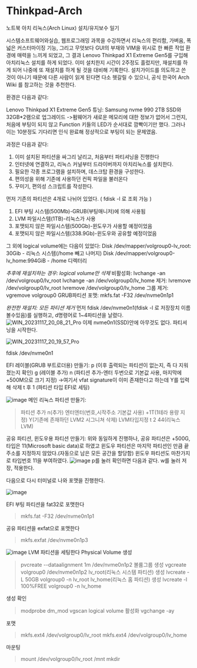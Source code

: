 # Thinkpad-Arch
노트북 아치 리눅스(Arch Linux) 설치/유지보수 일기

시스템소프트웨어와실습, 웹프로그래밍 과목을 수강하면서 리눅스의 편리함, 가벼움, 폭넓은 커스터마이징 기능, 그리고 무엇보다 GUI의 부재와 VIM을 위시로 한 빠른 작업 환경에 매력을 느끼게 되었고, 그 결과 Lenovo Thinkpad X1 Extreme Gen5를 구입해 아치리눅스 설치를 하게 되었다.
이미 설치한지 시간이 2주정도 흘렀지만, 재설치를 하게 되어 나중에 또 재설치를 하게 될 것을 대비해 기록한다.
설치가이드를 의도하고 쓴 것이 아니기 때문에 다른 사람이 읽게 된다면 다소 헷갈릴 수 있으니, 공식 한국어 Arch Wiki 를 참고하는 것을 추천한다.

환경은 다음과 같다:

Lenovo Thinkpad X1 Extreme Gen5
튜닝: Samsung nvme 990 2TB SSD와 32GB*2램으로 업그레이드
->펌웨어가 새로운 메모리에 대한 정보가 없어서 그런지, 처음에 부팅이 되지 않고 Function 키들의 LED가 순서대로 깜빡이기만 했다. 그러나 이는 10분정도 기다리면 인식 완료해 정상적으로 부팅이 되는 문제였음.

과정은 다음과 같다:
1. 이미 설치된 파티션을 싸그리 날리고, 처음부터 파티셔닝을 진행한다
2. 인터넷에 연결하고, 리눅스 커널부터 드라이버까지 아치리눅스를 설치한다.
3. 필요한 각종 프로그램을 설치하며, 데스크탑 환경을 구성한다.
4. 편의성을 위해 기존에 사용하던 컨픽 파일을 불러온다
5. 꾸미기, 편의성 스크립트를 작성한다.


먼저 기존의 파티션은 4개로 나뉘어 있었다. ( fdisk -l 로 조회 가능 )
1. EFI 부팅 시스템(500Mb)-GRUB(부팅매니저)에 의해 사용됨
2. LVM 파일시스템(1TB)-리눅스가 사용
3. 포맷되지 않은 파일시스템(500Gb)-윈도우가 사용할 예정이었음
4. 포맷되지 않은 파일시스템(338.9Gb)-윈도우와 공유할 예정이었음

그 외에 logical volume에는 다음이 있었다:
Disk /dev/mapper/volgroup0-lv_root: 30Gib - 리눅스 시스템(/home 빼고 나머지)
Disk /dev/mapper/volgroup0-lv_home:994GiB - /home 디렉터리

*추후에 재설치하는 경우: logical volume만 삭제*
비활성화:
lvchange -an /dev/volgroup0/lv_root
lvchange -an /dev/volgroup0/lv_home
제거:
lvremove /dev/volgroup0/lv_root
lvremove /dev/volgroup0/lv_home
그룹 제거:
vgremove volgroup0
GRUB파티션 포맷:
mkfs.fat -F32 /dev/nvme0n1p1

*완전한 재설치: 모든 파티션 제거*
먼저 fdisk /dev/nvme0n1(fdisk -l 로 저장장치 이름 볼수있음)를 실행하고, d명령어로 1~4파티션을 날렸다.
![WIN_20231117_20_08_21_Pro](https://github.com/CodeHotel/Thinkpad-Arch/assets/89632518/b8c655e7-d3eb-40d2-8f3e-0545481f9f4b)
이제 nvme0n1(SSD)안에 아무것도 없다. 파티셔닝을 시작한다.

![WIN_20231117_20_19_57_Pro](https://github.com/CodeHotel/Thinkpad-Arch/assets/89632518/a38f80c5-5d83-4dd0-a0e1-c52b12704a25)

fdisk /dev/nvme0n1

EFI 레이블(GRUB 부트로더용) 만들기:
p (이후 출력되는 파티션이 없는지, 즉 다 지워졌는지 확인)
g (레이블 추가)
n (파티션 추가-엔터 두번으로 기본값 사용, 마지막에 +500M으로 크기 지정)
->여기서 vfat signature이 이미 존재한다고 하는데 Y를 입력해 삭제
t 후 1 (파티션 타입 EFI로 세팅)

![image](https://github.com/CodeHotel/Thinkpad-Arch/assets/89632518/ae889c36-7f46-4635-908c-ab7df3d9f90c)
메인 리눅스 파티션 만들기:
> 파티션 추가
  n(추가)
  엔터엔터(번호,시작주소 기본값 사용)
  +1T(1테라 용량 지정)
  Y(기존에 존재하던 LVM2 시그니쳐 삭제)
> LVM타입지정
  t
  2
  44(리눅스 LVM)

공유 파티션, 윈도우용 파티션 만들기:
위와 동일하게 진행하나, 공유 파티션은 +500G, 타입은 11(Microsoft basic data)로 하였고
윈도우 파티션은 마지막 파티션인 만큼 끝주소를 지정하지 않았다.(자동으로 남은 모든 공간을 할당함)
윈도우 파티션도 마찬가지로 타입번호 11을 부여하였다.
![image](https://github.com/CodeHotel/Thinkpad-Arch/assets/89632518/c0a0d9bd-309d-4f14-8ad9-c00165cd1aeb)
p를 눌러 확인하면 다음과 같다.
w를 눌러 저장, 적용한다.

다음으로 다시 터미널로 나와 포맷을 진행한다.

![image](https://github.com/CodeHotel/Thinkpad-Arch/assets/89632518/ad6ba12b-bc3e-4ad6-9182-7309a8965441)

EFI 부팅 파티션을 fat32로 포맷한다
> mkfs.fat -F32 /dev/nvme0n1p1

공유 파티션을 exfat으로 포맷한다
> mkfs.exfat /dev/nvme0n1p3

![image](https://github.com/CodeHotel/Thinkpad-Arch/assets/89632518/5774ffb4-9edd-40fb-a937-85cab00715f9)
LVM 파티션을 세팅한다
Physical Volume 생성
> pvcreate --dataalignment 1m /dev/nvme0n1p2
볼륨그룹 생성
> vgcreate volgroup0 /dev/nvme0n1p2
lv_root(리눅스 시스템 파티션) 생성
> lvcreate -L 50GB volgroup0 -n lv_root
lv_home(리눅스 홈 파티션) 생성
> lvcreate -l 100%FREE volgroup0 -n lv_home

생성 확인
> modprobe dm_mod
> vgscan
logical volume 활성화
> vgchange -ay

포맷
> mkfs.ext4 /dev/volgroup0/lv_root
> mkfs.ext4 /dev/volgroup0/lv_home

마운팅
> mount /dev/volgroup0/lv_root /mnt
> mkdir
